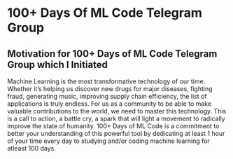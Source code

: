 # 100+ Days Of ML Code Telegram Group


## Motivation for 100+ Days of ML Code Telegram Group which I Initiated

Machine Learning is the most transformative technology of our time. Whether it’s helping us discover new drugs for major diseases, fighting fraud, generating music, improving supply chain efficiency, the list of applications is truly endless. For us as a community to be able to make valuable contributions to the world, we need to master this technology. This is a call to action, a battle cry, a spark that will light a movement to radically improve the state of humanity. 100+ Days of ML Code is a commitment to better your understanding of this powerful tool by dedicating at least 1 hour of your time every day to studying and/or coding machine learning for atleast 100 days.

